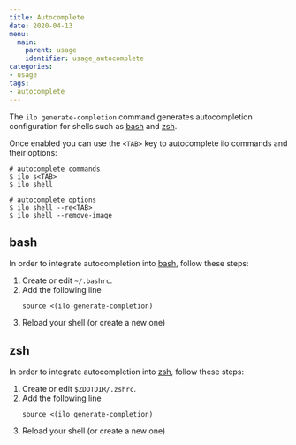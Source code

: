 ```yaml
---
title: Autocomplete
date: 2020-04-13
menu:
  main:
    parent: usage
    identifier: usage_autocomplete
categories:
- usage
tags:
- autocomplete
---
```


The `ilo generate-completion` command generates autocompletion configuration for shells such as [bash](https://www.gnu.org/software/bash/) and [zsh](https://www.zsh.org/).

Once enabled you can use the `<TAB>` key to autocomplete ilo commands and their options:

```shell script
# autocomplete commands
$ ilo s<TAB>
$ ilo shell

# autocomplete options
$ ilo shell --re<TAB>
$ ilo shell --remove-image
```

## bash

In order to integrate autocompletion into [bash](https://www.gnu.org/software/bash/), follow these steps:

1. Create or edit `~/.bashrc`.
2. Add the following line
    ```shell script
    source <(ilo generate-completion)
    ```
3. Reload your shell (or create a new one)

## zsh

In order to integrate autocompletion into [zsh](https://www.zsh.org/), follow these steps:

1. Create or edit `$ZDOTDIR/.zshrc`.
2. Add the following line
    ```shell script
    source <(ilo generate-completion)
    ```
3. Reload your shell (or create a new one)
